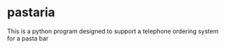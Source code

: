 # pastaria
This is a python program designed to support a telephone ordering system for a pasta bar

